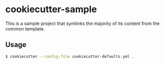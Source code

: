 # cookiecutter-sample

This is a sample project that symlinks the majority of its content from the common template.

## Usage

```bash
$ cookiecutter --config-file cookiecutter-defaults.yml .
```
